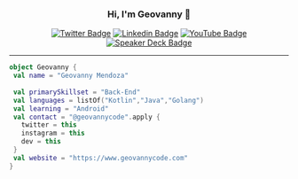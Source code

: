 <h3 align="center"> Hi, I'm Geovanny 👋 </h3>
<p align="center">
  <a href="https://twitter.com/geovannycode/"><img src="https://img.shields.io/badge/-Twitter-00acee?style=flat-square&logo=Twitter&logoColor=white" alt="Twitter Badge"></a>
  <a href="https://www.linkedin.com/in/geovannycode/"><img src="https://img.shields.io/badge/-LinkedIn-0e76a8?style=flat-square&logo=Linkedin&logoColor=white" alt="Linkedin Badge"></a>
<a href="https://www.youtube.com/@geovannymendozagonzalez9119"><img src="https://img.shields.io/badge/-YouTube-FF0000?style=flat-square&logo=YouTube&logoColor=white" alt="YouTube Badge"></a>
  <a href="https://speakerdeck.com/geovanny0401"><img src="https://img.shields.io/badge/-Speaker%20Deck-009688?style=flat-square&logo=Speaker-Deck&logoColor=white" alt="Speaker Deck Badge"></a>
</p>

---

```kotlin
object Geovanny {
 val name = "Geovanny Mendoza"
 
 val primarySkillset = "Back-End" 
 val languages = listOf("Kotlin","Java","Golang")
 val learning = "Android"
 val contact = "@geovannycode".apply {
   twitter = this
   instagram = this
   dev = this
 }
 val website = "https://www.geovannycode.com"
}
```
